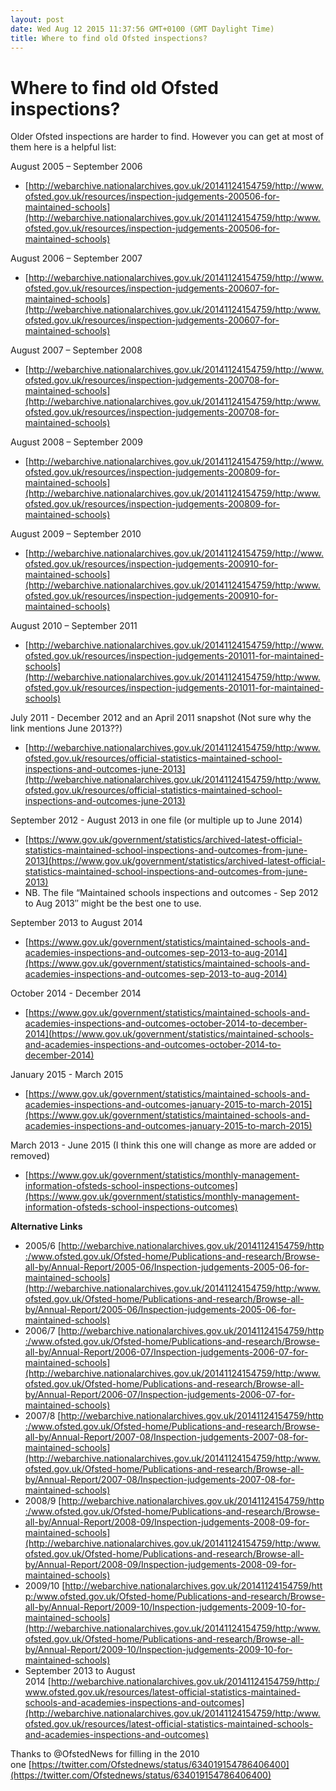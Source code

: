 ```yaml
---
layout: post
date: Wed Aug 12 2015 11:37:56 GMT+0100 (GMT Daylight Time)
title: Where to find old Ofsted inspections?
---
```



Where to find old Ofsted inspections?
=====================================

Older Ofsted inspections are harder to find. However you can get at most
of them here is a helpful list:


August 2005 – September 2006

-   [http://webarchive.nationalarchives.gov.uk/20141124154759/http://www.ofsted.gov.uk/resources/inspection-judgements-200506-for-maintained-schools](http://webarchive.nationalarchives.gov.uk/20141124154759/http:/www.ofsted.gov.uk/resources/inspection-judgements-200506-for-maintained-schools)

August 2006 – September 2007

-   [http://webarchive.nationalarchives.gov.uk/20141124154759/http://www.ofsted.gov.uk/resources/inspection-judgements-200607-for-maintained-schools](http://webarchive.nationalarchives.gov.uk/20141124154759/http:/www.ofsted.gov.uk/resources/inspection-judgements-200607-for-maintained-schools)

August 2007 – September 2008

-   [http://webarchive.nationalarchives.gov.uk/20141124154759/http://www.ofsted.gov.uk/resources/inspection-judgements-200708-for-maintained-schools](http://webarchive.nationalarchives.gov.uk/20141124154759/http:/www.ofsted.gov.uk/resources/inspection-judgements-200708-for-maintained-schools)

August 2008 – September 2009

-   [http://webarchive.nationalarchives.gov.uk/20141124154759/http://www.ofsted.gov.uk/resources/inspection-judgements-200809-for-maintained-schools](http://webarchive.nationalarchives.gov.uk/20141124154759/http:/www.ofsted.gov.uk/resources/inspection-judgements-200809-for-maintained-schools)

August 2009 – September 2010

-   [http://webarchive.nationalarchives.gov.uk/20141124154759/http://www.ofsted.gov.uk/resources/inspection-judgements-200910-for-maintained-schools](http://webarchive.nationalarchives.gov.uk/20141124154759/http:/www.ofsted.gov.uk/resources/inspection-judgements-200910-for-maintained-schools)

August 2010 – September 2011

-   [http://webarchive.nationalarchives.gov.uk/20141124154759/http://www.ofsted.gov.uk/resources/inspection-judgements-201011-for-maintained-schools](http://webarchive.nationalarchives.gov.uk/20141124154759/http:/www.ofsted.gov.uk/resources/inspection-judgements-201011-for-maintained-schools)

July 2011 - December 2012 and an April 2011 snapshot (Not sure why the
link mentions June 2013??)

-   [http://webarchive.nationalarchives.gov.uk/20141124154759/http:/www.ofsted.gov.uk/resources/official-statistics-maintained-school-inspections-and-outcomes-june-2013](http://webarchive.nationalarchives.gov.uk/20141124154759/http:/www.ofsted.gov.uk/resources/official-statistics-maintained-school-inspections-and-outcomes-june-2013)

September 2012 - August 2013 in one file (or multiple up to June 2014)

-   [https://www.gov.uk/government/statistics/archived-latest-official-statistics-maintained-school-inspections-and-outcomes-from-june-2013](https://www.gov.uk/government/statistics/archived-latest-official-statistics-maintained-school-inspections-and-outcomes-from-june-2013)
-   NB. The file “Maintained schools inspections and outcomes - Sep 2012
    to Aug 2013″ might be the best one to use.

September 2013 to August 2014

-   [https://www.gov.uk/government/statistics/maintained-schools-and-academies-inspections-and-outcomes-sep-2013-to-aug-2014](https://www.gov.uk/government/statistics/maintained-schools-and-academies-inspections-and-outcomes-sep-2013-to-aug-2014)

October 2014 - December 2014

-   [https://www.gov.uk/government/statistics/maintained-schools-and-academies-inspections-and-outcomes-october-2014-to-december-2014](https://www.gov.uk/government/statistics/maintained-schools-and-academies-inspections-and-outcomes-october-2014-to-december-2014)

January 2015 - March 2015

-   [https://www.gov.uk/government/statistics/maintained-schools-and-academies-inspections-and-outcomes-january-2015-to-march-2015](https://www.gov.uk/government/statistics/maintained-schools-and-academies-inspections-and-outcomes-january-2015-to-march-2015)

March 2013 - June 2015 (I think this one will change as more are added
or removed)

-   [https://www.gov.uk/government/statistics/monthly-management-information-ofsteds-school-inspections-outcomes](https://www.gov.uk/government/statistics/monthly-management-information-ofsteds-school-inspections-outcomes)



**Alternative Links**

-   2005/6 [http://webarchive.nationalarchives.gov.uk/20141124154759/http:/www.ofsted.gov.uk/Ofsted-home/Publications-and-research/Browse-all-by/Annual-Report/2005-06/Inspection-judgements-2005-06-for-maintained-schools](http://webarchive.nationalarchives.gov.uk/20141124154759/http:/www.ofsted.gov.uk/Ofsted-home/Publications-and-research/Browse-all-by/Annual-Report/2005-06/Inspection-judgements-2005-06-for-maintained-schools)
-   2006/7 [http://webarchive.nationalarchives.gov.uk/20141124154759/http:/www.ofsted.gov.uk/Ofsted-home/Publications-and-research/Browse-all-by/Annual-Report/2006-07/Inspection-judgements-2006-07-for-maintained-schools](http://webarchive.nationalarchives.gov.uk/20141124154759/http:/www.ofsted.gov.uk/Ofsted-home/Publications-and-research/Browse-all-by/Annual-Report/2006-07/Inspection-judgements-2006-07-for-maintained-schools)
-   2007/8 [http://webarchive.nationalarchives.gov.uk/20141124154759/http:/www.ofsted.gov.uk/Ofsted-home/Publications-and-research/Browse-all-by/Annual-Report/2007-08/Inspection-judgements-2007-08-for-maintained-schools](http://webarchive.nationalarchives.gov.uk/20141124154759/http:/www.ofsted.gov.uk/Ofsted-home/Publications-and-research/Browse-all-by/Annual-Report/2007-08/Inspection-judgements-2007-08-for-maintained-schools)
-   2008/9 [http://webarchive.nationalarchives.gov.uk/20141124154759/http:/www.ofsted.gov.uk/Ofsted-home/Publications-and-research/Browse-all-by/Annual-Report/2008-09/Inspection-judgements-2008-09-for-maintained-schools](http://webarchive.nationalarchives.gov.uk/20141124154759/http:/www.ofsted.gov.uk/Ofsted-home/Publications-and-research/Browse-all-by/Annual-Report/2008-09/Inspection-judgements-2008-09-for-maintained-schools)
-   2009/10 [http://webarchive.nationalarchives.gov.uk/20141124154759/http:/www.ofsted.gov.uk/Ofsted-home/Publications-and-research/Browse-all-by/Annual-Report/2009-10/Inspection-judgements-2009-10-for-maintained-schools](http://webarchive.nationalarchives.gov.uk/20141124154759/http:/www.ofsted.gov.uk/Ofsted-home/Publications-and-research/Browse-all-by/Annual-Report/2009-10/Inspection-judgements-2009-10-for-maintained-schools)
-   September 2013 to August
    2014 [http://webarchive.nationalarchives.gov.uk/20141124154759/http:/www.ofsted.gov.uk/resources/latest-official-statistics-maintained-schools-and-academies-inspections-and-outcomes](http://webarchive.nationalarchives.gov.uk/20141124154759/http:/www.ofsted.gov.uk/resources/latest-official-statistics-maintained-schools-and-academies-inspections-and-outcomes)

Thanks to @OfstedNews for filling in the 2010
one [https://twitter.com/Ofstednews/status/634019154786406400](https://twitter.com/Ofstednews/status/634019154786406400)

